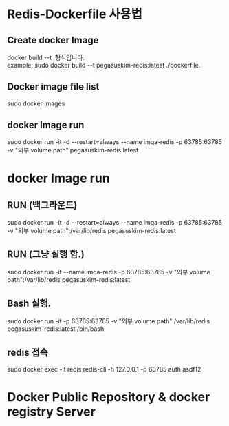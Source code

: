 # Redis-Dockerfile 사용법

## Create docker Image
docker build --t <Dockerfile Path> 형식입니다.<br>
example: sudo docker build --t pegasuskim-redis:latest ./dockerfile.<br>

## Docker image file list
sudo docker images

## docker Image run
sudo docker run -it -d --restart=always --name imqa-redis -p 63785:63785 -v "외부 volume path" pegasuskim-redis:latest

# docker Image run
## RUN (백그라운드)
sudo docker run -it -d --restart=always --name imqa-redis -p 63785:63785 -v "외부 volume path":/var/lib/redis pegasuskim-redis:latest

## RUN (그냥 실행 함.)
sudo docker run -it --name imqa-redis  -p 63785:63785 -v "외부 volume path":/var/lib/redis pegasuskim-redis:latest

##  Bash 실행.
sudo docker run -it  -p 63785:63785 -v "외부 volume path":/var/lib/redis pegasuskim-redis:latest /bin/bash

##  redis 접속
sudo docker exec -it redis redis-cli -h 127.0.0.1 -p 63785
auth asdf12


# Docker Public Repository & docker registry Server 
